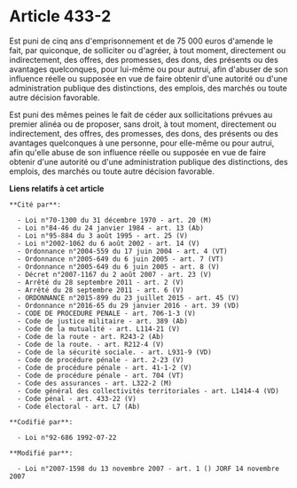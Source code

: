 # Article 433-2

Est puni de cinq ans d'emprisonnement et de 75 000 euros d'amende le fait, par quiconque, de solliciter ou d'agréer, à tout
moment, directement ou indirectement, des offres, des promesses, des dons, des présents ou des avantages quelconques, pour
lui-même ou pour autrui, afin d'abuser de son influence réelle ou supposée en vue de faire obtenir d'une autorité ou d'une
administration publique des distinctions, des emplois, des marchés ou toute autre décision favorable.

Est puni des mêmes peines le fait de céder aux sollicitations prévues au premier alinéa ou de proposer, sans droit, à tout
moment, directement ou indirectement, des offres, des promesses, des dons, des présents ou des avantages quelconques à une
personne, pour elle-même ou pour autrui, afin qu'elle abuse de son influence réelle ou supposée en vue de faire obtenir d'une
autorité ou d'une administration publique des distinctions, des emplois, des marchés ou toute autre décision favorable.

**Liens relatifs à cet article**

	**Cité par**:

	  - Loi n°70-1300 du 31 décembre 1970 - art. 20 (M)
	  - Loi n°84-46 du 24 janvier 1984 - art. 13 (Ab)
	  - Loi n°95-884 du 3 août 1995 - art. 25 (V)
	  - Loi n°2002-1062 du 6 août 2002 - art. 14 (V)
	  - Ordonnance n°2004-559 du 17 juin 2004 - art. 4 (VT)
	  - Ordonnance n°2005-649 du 6 juin 2005 - art. 7 (VT)
	  - Ordonnance n°2005-649 du 6 juin 2005 - art. 8 (V)
	  - Décret n°2007-1167 du 2 août 2007 - art. 23 (V)
	  - Arrêté du 28 septembre 2011 - art. 2 (V)
	  - Arrêté du 28 septembre 2011 - art. 6 (V)
	  - ORDONNANCE n°2015-899 du 23 juillet 2015 - art. 45 (V)
	  - Ordonnance n°2016-65 du 29 janvier 2016 - art. 39 (VD)
	  - CODE DE PROCEDURE PENALE - art. 706-1-3 (V)
	  - Code de justice militaire - art. 389 (Ab)
	  - Code de la mutualité - art. L114-21 (V)
	  - Code de la route - art. R243-2 (Ab)
	  - Code de la route. - art. R212-4 (V)
	  - Code de la sécurité sociale. - art. L931-9 (VD)
	  - Code de procédure pénale - art. 2-23 (V)
	  - Code de procédure pénale - art. 41-1-2 (V)
	  - Code de procédure pénale - art. 704 (VT)
	  - Code des assurances - art. L322-2 (M)
	  - Code général des collectivités territoriales - art. L1414-4 (VD)
	  - Code pénal - art. 433-22 (V)
	  - Code électoral - art. L7 (Ab)

	**Codifié par**:

	  - Loi n°92-686 1992-07-22

	**Modifié par**:

	  - Loi n°2007-1598 du 13 novembre 2007 - art. 1 () JORF 14 novembre 2007
